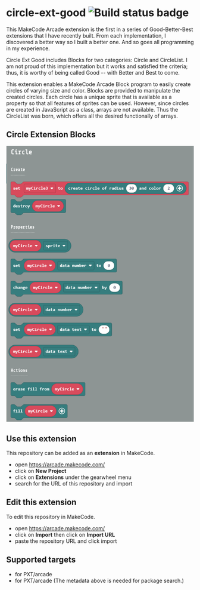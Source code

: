 # circle-ext-good ![Build status badge](https://github.com/wecodemakecode/circle-ext/workflows/MakeCode/badge.svg)

This MakeCode Arcade extension is the first in a series of Good-Better-Best extensions that I have recently built. From each implementation, I discovered a better way so I built a better one. And so goes all programming in my experience.

Circle Ext Good includes Blocks for two categories: Circle and CircleList. I am not proud of this implementation but it works and satisfied the criteria; thus, it is worthy of being called Good -- with Better and Best to come.

This extension enables a MakeCode Arcade Block program to easily create circles of varying size and color. Blocks are provided to manipulate the created circles. Each circle has a unique sprite that is available as a property so that all features of sprites can be used. However, since circles are created in JavaScript as a class, arrays are not available. Thus the CircleList was born, which offers all the desired functionally of arrays.

## Circle Extension Blocks
![](Circle-ext-good-blocks.gif)

## Use this extension

This repository can be added as an **extension** in MakeCode.

* open https://arcade.makecode.com/
* click on **New Project**
* click on **Extensions** under the gearwheel menu
* search for the URL of this repository and import

## Edit this extension

To edit this repository in MakeCode.

* open https://arcade.makecode.com/
* click on **Import** then click on **Import URL**
* paste the repository URL and click import


## Supported targets

* for PXT/arcade
* for PXT/arcade
(The metadata above is needed for package search.)

